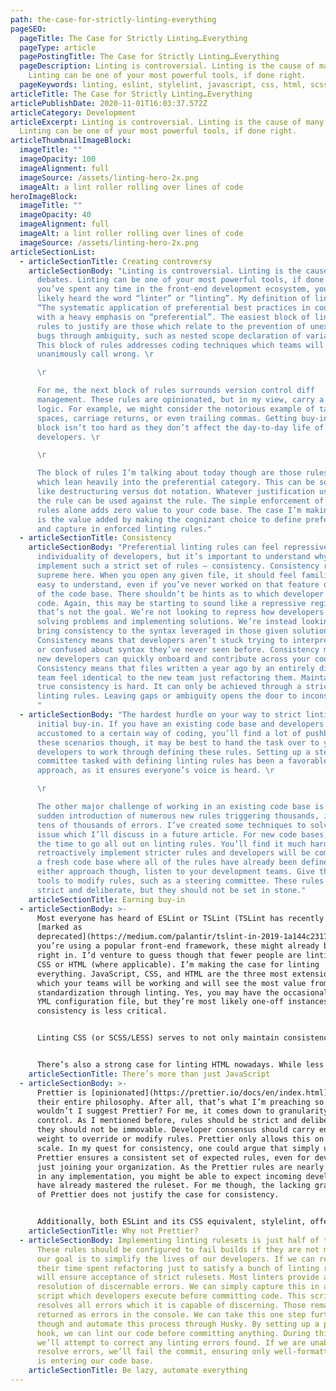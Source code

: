 ```yaml
---
path: the-case-for-strictly-linting-everything
pageSEO:
  pageTitle: The Case for Strictly Linting…Everything
  pageType: article
  pagePostingTitle: The Case for Strictly Linting…Everything
  pageDescription: Linting is controversial. Linting is the cause of many debates.
    Linting can be one of your most powerful tools, if done right.
  pageKeywords: linting, eslint, stylelint, javascript, css, html, scss, sass, less, prettier
articleTitle: The Case for Strictly Linting…Everything
articlePublishDate: 2020-11-01T16:03:37.572Z
articleCategory: Development
articleExcerpt: Linting is controversial. Linting is the cause of many debates.
  Linting can be one of your most powerful tools, if done right.
articleThumbnailImageBlock:
  imageTitle: ""
  imageOpacity: 100
  imageAlignment: full
  imageSource: /assets/linting-hero-2x.png
  imageAlt: a lint roller rolling over lines of code
heroImageBlock:
  imageTitle: ""
  imageOpacity: 40
  imageAlignment: full
  imageAlt: a lint roller rolling over lines of code
  imageSource: /assets/linting-hero-2x.png
articleSectionList:
  - articleSectionTitle: Creating controversy
    articleSectionBody: "Linting is controversial. Linting is the cause of many
      debates. Linting can be one of your most powerful tools, if done right. If
      you’ve spent any time in the front-end development ecosystem, you’ve most
      likely heard the word “linter” or “linting”. My definition of linting is,
      “The systematic application of preferential best practices in coding,”
      with a heavy emphasis on “preferential”. The easiest block of linting
      rules to justify are those which relate to the prevention of unexpected
      bugs through ambiguity, such as nested scope declaration of variables.
      This block of rules addresses coding techniques which teams will
      unanimously call wrong. \r

      \r

      For me, the next block of rules surrounds version control diff
      management. These rules are opinionated, but in my view, carry a bit more
      logic. For example, we might consider the notorious example of tabs versus
      spaces, carriage returns, or even trailing commas. Getting buy-in on this
      block isn’t too hard as they don’t affect the day-to-day life of
      developers. \r

      \r

      The block of rules I’m talking about today though are those rules
      which lean heavily into the preferential category. This can be something
      like destructuring versus dot notation. Whatever justification used for
      the rule can be used against the rule. The simple enforcement of these
      rules alone adds zero value to your code base. The case I’m making though
      is the value added by making the cognizant choice to define preferences
      and capture in enforced linting rules."
  - articleSectionTitle: Consistency
    articleSectionBody: "Preferential linting rules can feel repressive to the
      individuality of developers, but it’s important to understand why we
      implement such a strict set of rules – consistency. Consistency reigns
      supreme here. When you open any given file, it should feel familiar and
      easy to understand, even if you’ve never worked on that feature or portion
      of the code base. There shouldn’t be hints as to which developer wrote the
      code. Again, this may be starting to sound like a repressive regime, but
      that’s not the goal. We’re not looking to repress how developers go about
      solving problems and implementing solutions. We’re instead looking to
      bring consistency to the syntax leveraged in those given solutions.
      Consistency means that developers aren’t stuck trying to interpret a file
      or confused about syntax they’ve never seen before. Consistency means that
      new developers can quickly onboard and contribute across your code base.
      Consistency means that files written a year ago by an entirely different
      team feel identical to the new team just refactoring them. Maintaining
      true consistency is hard. It can only be achieved through a strict set of
      linting rules. Leaving gaps or ambiguity opens the door to inconsistency.
      "
  - articleSectionBody: "The hardest hurdle on your way to strict linting is getting
      initial buy-in. If you have an existing code base and developers
      accustomed to a certain way of coding, you’ll find a lot of pushback. In
      these scenarios though, it may be best to hand the task over to your
      developers to work through defining these rules. Setting up a steering
      committee tasked with defining linting rules has been a favorable
      approach, as it ensures everyone’s voice is heard. \r

      \r

      The other major challenge of working in an existing code base is the
      sudden introduction of numerous new rules triggering thousands, if not
      tens of thousands of errors. I’ve created some techniques to solve this
      issue which I’ll discuss in a future article. For new code bases, now is
      the time to go all out on linting rules. You’ll find it much harder to
      retroactively implement stricter rules and developers will be coming into
      a fresh code base where all of the rules have already been defined. With
      either approach though, listen to your development teams. Give them the
      tools to modify rules, such as a steering committee. These rules should be
      strict and deliberate, but they should not be set in stone."
    articleSectionTitle: Earning buy-in
  - articleSectionBody: >-
      Most everyone has heard of ESLint or TSLint (TSLint has recently been
      [marked as
      deprecated](https://medium.com/palantir/tslint-in-2019-1a144c2317a9)). If
      you’re using a popular front-end framework, these might already be baked
      right in. I’d venture to guess though that fewer people are linting their
      CSS or HTML (where applicable). I’m making the case for linting
      everything. JavaScript, CSS, and HTML are the three most extensions in
      which your teams will be working and will see the most value from
      standardization through linting. Yes, you may have the occasional JSON or
      YML configuration file, but they’re most likely one-off instances where
      consistency is less critical.


      Linting CSS (or SCSS/LESS) serves to not only maintain consistency in your code, but in the visual appearance of your application. Defining strict linting rules for CSS allows you to prevent design inconsistencies such as the use of unauthorized colors, measurement units, or even the level of selector nesting seen in precompiled instances such as SCSS. Linting CSS also aims to prevent unexpected bugs by identifying mismatched attributes or those attributes which have no applicability based on element or superseding attributes.


      There’s also a strong case for linting HTML nowadays. While less applicable, linting HTML can ensure you’re properly structuring elements in a way which does not violate any permissible nesting rules. We can also configure this to monitor ADA compliance violations. If you’re leveraging JSX, this functionality can even be baked right into ESLint through [a11y support.](https://www.npmjs.com/package/eslint-plugin-jsx-a11y)
    articleSectionTitle: There’s more than just JavaScript
  - articleSectionBody: >-
      Prettier is [opinionated](https://prettier.io/docs/en/index.html) – that’s
      their entire philosophy. After all, that’s what I’m preaching so why
      wouldn’t I suggest Prettier? For me, it comes down to granularity and
      control. As I mentioned before, rules should be strict and deliberate, but
      they should not be immovable. Developer consensus should carry enough
      weight to override or modify rules. Prettier only allows this on a small
      scale. In my quest for consistency, one could argue that simply using
      Prettier ensures a consistent set of expected rules, even for developers
      just joining your organization. As the Prettier rules are nearly the same
      in any implementation, you might be able to expect incoming developers to
      have already mastered the ruleset. For me though, the lacking granularity
      of Prettier does not justify the case for consistency.


      Additionally, both ESLint and its CSS equivalent, stylelint, offer better support for automatic fixes. This allows you to programmatically apply these rules with minimal disturbances to developers. We’ll talk a little more about this in the next section. Setting up linters for JavaScript, CSS, and HTML takes effort. Prettier may sound tempting, but for any large-scale code base I don’t not believe Prettier offers the support or granularity needed to adequately express your preferences. Given its broad support though, I do appreciate Prettier for those less-critical file types such as JSON or YML. Prettier offers a quick and simple ROI for these.
    articleSectionTitle: Why not Prettier?
  - articleSectionBody: Implementing linting rulesets is just half of the process.
      These rules should be configured to fail builds if they are not met, but
      our goal is to simplify the lives of our developers. If we can reduce
      their time spent refactoring just to satisfy a bunch of linting rules, it
      will ensure acceptance of strict rulesets. Most linters provide automatic
      resolution of discernable errors. We can simply capture this in an npm
      script which developers execute before committing code. This script
      resolves all errors which it is capable of discerning. Those remaining are
      returned as errors in the console. We can take this one step further
      though and automate this process through Husky. By setting up a pre-commit
      hook, we can lint our code before committing anything. During this process
      we’ll attempt to correct any linting errors found. If we are unable to
      resolve errors, we’ll fail the commit, ensuring only well-formatted code
      is entering our code base.
    articleSectionTitle: Be lazy, automate everything
---
```

